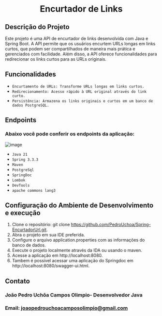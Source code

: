 <h1 align="center"> Encurtador de Links </h1>

## Descrição do Projeto
Este projeto é uma API de encurtador de links desenvolvida com Java e Spring Boot. A API permite que os usuários encurtem URLs longas em links curtos, que podem ser compartilhados de maneira mais prática e gerenciados com facilidade. Além disso, a API oferece funcionalidades para redirecionar os links curtos para as URLs originais.

## Funcionalidades


- ``Encurtamento de URLs: Transforme URLs longas em links curtos.``
- ``Redirecionamento: Acesso rápido à URL original através do link curto.``
- ``Persistência: Armazena os links originais e curtos em um banco de dados PostgreSQL.``

## Endpoints
### Abaixo você pode conferir os endpoints da aplicação:
![image](https://github.com/user-attachments/assets/2bc43924-ab74-4d75-b7e0-2abb3b8da100)

- ``Java 21``
- ``Spring 3.3.3``
- ``Maven``
- ``PostgreSql``
- ``SpringDoc``
- ``Lombok``
- ``DevTools``
- ``apache commons lang3``


## Configuração do Ambiente de Desenvolvimento e execução

1. Clone o repositório: git clone https://github.com/PedroUchoa/Spring-EncurtadorUrl.git.
2. Abra o projeto em sua IDE preferida.
3. Configure o arquivo application.properties com as informações do banco de dados.
4. Execute o projeto localmente através da IDA ou usando o maven.
5. Acesse a aplicação em http://localhost:8080.
6. Tambem é possivel acessar uma aplicação do Springdoc em http://localhost:8080/swagger-ui.html.

## Contato
### João Pedro Uchôa Campos Olimpio- Desenvolvedor Java
### Email: joaopedrouchoacamposolimpio@gmail.com
